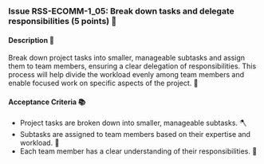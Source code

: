### Issue RSS-ECOMM-1_05: Break down tasks and delegate responsibilities (5 points) 🎯

#### Description 📝

Break down project tasks into smaller, manageable subtasks and assign them to team members, ensuring a clear delegation of responsibilities. This process will help divide the workload evenly among team members and enable focused work on specific aspects of the project. 🧩

#### Acceptance Criteria 📚

- Project tasks are broken down into smaller, manageable subtasks. 🪓
- Subtasks are assigned to team members based on their expertise and workload. 📨
- Each team member has a clear understanding of their responsibilities. 🧠
